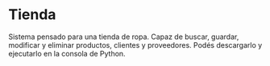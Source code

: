 # Tienda
Sistema pensado para una tienda de ropa.
Capaz de buscar, guardar, modificar y eliminar productos, clientes y proveedores.
Podés descargarlo y ejecutarlo en la consola de Python.    
